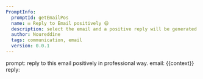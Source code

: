 ```yaml
---
PromptInfo:
  promptId: getEmailPos
  name: ✉️ Reply to Email positively 😄
  description: select the email and a positive reply will be generated
  author: Noureddine
  tags: communication, email
  version: 0.0.1
---
```

prompt:
reply to this email positively in professional way. 
email: 
{{context}}
reply: 
